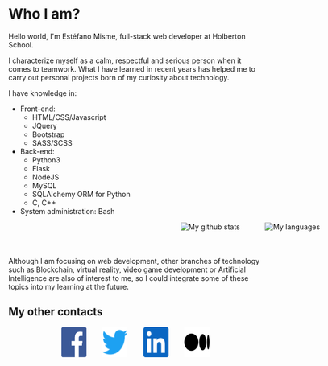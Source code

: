 # Who I am?

Hello world, I'm Estéfano Misme, full-stack web developer at Holberton School.

I characterize myself as a calm, respectful and serious person when it comes to teamwork. What I have learned in recent years has helped me to carry out personal projects born of my curiosity about technology.

I have knowledge in:
- Front-end:
  * HTML/CSS/Javascript
  * JQuery
  * Bootstrap
  * SASS/SCSS
- Back-end:
  * Python3
  * Flask
  * NodeJS
  * MySQL
  * SQLAlchemy ORM for Python
  * C, C++
- System administration: Bash

<div style="display: flex;width: 100vw; flex-wrap: wrap; justify-content:center;gap: 25px;">
<img align="center" src="https://github-readme-stats.vercel.app/api?username=estefanomisme&show_icons=true" alt="My github stats" />
<br/>
<br/>
<img align="center" src="https://github-readme-stats.vercel.app/api/top-langs/?username=estefanomisme&layout=compact&theme=vue&langs_count=6" alt="My languages"/>
</div>
<br><br>
Although I am focusing on web development, other branches of technology such as Blockchain, virtual reality, video game development or Artificial Intelligence are also of interest to me, so I could integrate some of these topics into my learning at the future.

## My other contacts
<p align='center'>
<a href="https://www.facebook.com/alessi.ale1/" target="_blank"><img src="./icons/facebook.png" alt="facebook" width="50" height="60"><a/>
&nbsp;&nbsp;&nbsp;&nbsp;&nbsp;&nbsp;
<a href="https://twitter.com/misot_ideas" target="_blank"><img src="./icons/twitter.svg" alt="twitter" width="50" height="60"><a/>
&nbsp;&nbsp;&nbsp;&nbsp;&nbsp;&nbsp;
<a href="https://www.linkedin.com/in/eams1798/" target="_blank"><img src="./icons/linkedin.svg" alt="linkedin" width="50" height="60"><a/>
&nbsp;&nbsp;&nbsp;&nbsp;&nbsp;&nbsp;
<a href="https://medium.com/@eams" target="_blank"><img src="./icons/medium.png" alt="medium" width="50" height="60"><a/>
</p>

